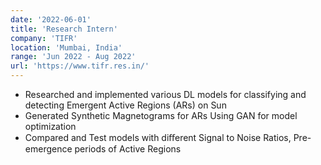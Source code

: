 ```yaml
---
date: '2022-06-01'
title: 'Research Intern'
company: 'TIFR'
location: 'Mumbai, India'
range: 'Jun 2022 - Aug 2022'
url: 'https://www.tifr.res.in/'
---
```


- Researched and implemented various DL models for classifying and detecting Emergent Active Regions (ARs) on Sun
- Generated Synthetic Magnetograms for ARs Using GAN for model optimization
- Compared and Test models with diﬀerent Signal to Noise Ratios, Pre-emergence periods of Active Regions

